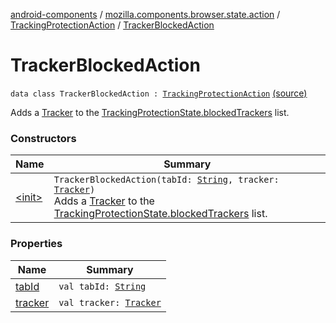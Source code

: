 [android-components](../../../index.md) / [mozilla.components.browser.state.action](../../index.md) / [TrackingProtectionAction](../index.md) / [TrackerBlockedAction](./index.md)

# TrackerBlockedAction

`data class TrackerBlockedAction : `[`TrackingProtectionAction`](../index.md) [(source)](https://github.com/mozilla-mobile/android-components/blob/master/components/browser/state/src/main/java/mozilla/components/browser/state/action/BrowserAction.kt#L267)

Adds a [Tracker](../../../mozilla.components.concept.engine.content.blocking/-tracker/index.md) to the [TrackingProtectionState.blockedTrackers](../../../mozilla.components.browser.state.state/-tracking-protection-state/blocked-trackers.md) list.

### Constructors

| Name | Summary |
|---|---|
| [&lt;init&gt;](-init-.md) | `TrackerBlockedAction(tabId: `[`String`](https://kotlinlang.org/api/latest/jvm/stdlib/kotlin/-string/index.html)`, tracker: `[`Tracker`](../../../mozilla.components.concept.engine.content.blocking/-tracker/index.md)`)`<br>Adds a [Tracker](../../../mozilla.components.concept.engine.content.blocking/-tracker/index.md) to the [TrackingProtectionState.blockedTrackers](../../../mozilla.components.browser.state.state/-tracking-protection-state/blocked-trackers.md) list. |

### Properties

| Name | Summary |
|---|---|
| [tabId](tab-id.md) | `val tabId: `[`String`](https://kotlinlang.org/api/latest/jvm/stdlib/kotlin/-string/index.html) |
| [tracker](tracker.md) | `val tracker: `[`Tracker`](../../../mozilla.components.concept.engine.content.blocking/-tracker/index.md) |
